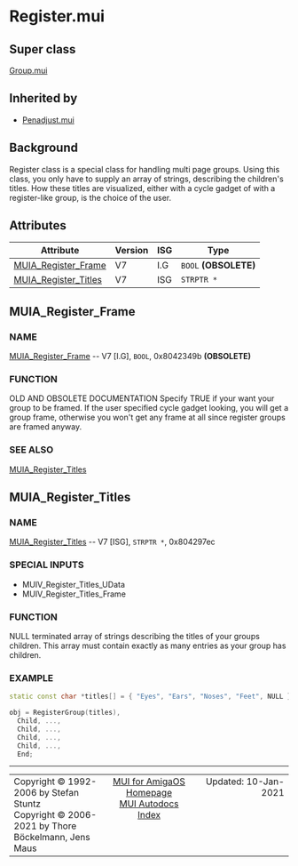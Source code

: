 # Register.mui
## Super class
[Group.mui](MUI_Group.md)
## Inherited by
* [Penadjust.mui](MUI_Penadjust.md)
## Background
Register class is a special class for handling multi page groups. Using this
class, you only have to supply an array of strings, describing the
children's titles. How these titles are visualized, either with a cycle
gadget of with a register-like group, is the choice of the user.
## Attributes
Attribute|Version|ISG|Type
---------|-------|---|----
[MUIA_Register_Frame](MUI_Register.md/#MUIA_Register_Frame)|V7|I.G|`BOOL` **(OBSOLETE)**
[MUIA_Register_Titles](MUI_Register.md/#MUIA_Register_Titles)|V7|ISG|`STRPTR *`

## MUIA_Register_Frame
### NAME
[MUIA_Register_Frame](MUI_Register.md/#MUIA_Register_Frame) -- V7 [I.G], `BOOL`, 0x8042349b **(OBSOLETE)**

### FUNCTION

OLD AND OBSOLETE DOCUMENTATION
Specify TRUE if your want your group to be framed. If the user specified
cycle gadget looking, you will get a group frame, otherwise you won't get
any frame at all since register groups are framed anyway.

### SEE ALSO
[MUIA_Register_Titles](MUI_Register.md/#MUIA_Register_Titles)

## MUIA_Register_Titles
### NAME
[MUIA_Register_Titles](MUI_Register.md/#MUIA_Register_Titles) -- V7 [ISG], `STRPTR *`, 0x804297ec

### SPECIAL INPUTS
  * MUIV_Register_Titles_UData
  * MUIV_Register_Titles_Frame

### FUNCTION
NULL terminated array of strings describing the titles of your groups
children. This array must contain exactly as many entries as your group has
children.

### EXAMPLE
```c++
static const char *titles[] = { "Eyes", "Ears", "Noses", "Feet", NULL };

obj = RegisterGroup(titles),
  Child, ...,
  Child, ...,
  Child, ...,
  Child, ...,
  End;
```

----
<table class='compact' style='border: none; border-spacing: 0px; margin: 0px' width='100%'>
<tr>
<td style='text-align: left; vertical-align: top' width='33%'>Copyright &copy 1992-2006 by Stefan Stuntz<br>Copyright &copy 2006-2021 by Thore B&ouml;ckelmann, Jens Maus</TD>
<td style='text-align: center; vertical-align: top' width='33%'>
<a href=http://github.com/amiga-mui/muidev>MUI for AmigaOS Homepage</a><br>
<a href=http://github.com/amiga-mui/muidev/autodocs/autodocs.md>MUI Autodocs Index</a>
</td>
<td style='text-align: right; vertical-align: top' width='33%'>Updated: 10-Jan-2021</td>
</tr>
</table>
